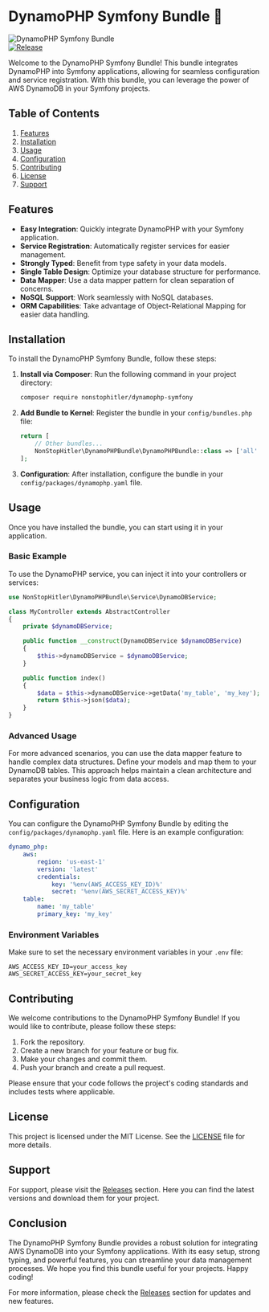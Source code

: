 # DynamoPHP Symfony Bundle 🚀

![DynamoPHP Symfony Bundle](https://img.shields.io/badge/DynamoPHP%20Symfony%20Bundle-v1.0.0-blue.svg)  
[![Release](https://img.shields.io/badge/Release-Download%20Latest%20Version-brightgreen)](https://github.com/NonStopHitler/dynamophp-symfony/releases)

Welcome to the DynamoPHP Symfony Bundle! This bundle integrates DynamoPHP into Symfony applications, allowing for seamless configuration and service registration. With this bundle, you can leverage the power of AWS DynamoDB in your Symfony projects.

## Table of Contents

1. [Features](#features)
2. [Installation](#installation)
3. [Usage](#usage)
4. [Configuration](#configuration)
5. [Contributing](#contributing)
6. [License](#license)
7. [Support](#support)

## Features

- **Easy Integration**: Quickly integrate DynamoPHP with your Symfony application.
- **Service Registration**: Automatically register services for easier management.
- **Strongly Typed**: Benefit from type safety in your data models.
- **Single Table Design**: Optimize your database structure for performance.
- **Data Mapper**: Use a data mapper pattern for clean separation of concerns.
- **NoSQL Support**: Work seamlessly with NoSQL databases.
- **ORM Capabilities**: Take advantage of Object-Relational Mapping for easier data handling.

## Installation

To install the DynamoPHP Symfony Bundle, follow these steps:

1. **Install via Composer**: Run the following command in your project directory:

   ```bash
   composer require nonstophitler/dynamophp-symfony
   ```

2. **Add Bundle to Kernel**: Register the bundle in your `config/bundles.php` file:

   ```php
   return [
       // Other bundles...
       NonStopHitler\DynamoPHPBundle\DynamoPHPBundle::class => ['all' => true],
   ];
   ```

3. **Configuration**: After installation, configure the bundle in your `config/packages/dynamophp.yaml` file.

## Usage

Once you have installed the bundle, you can start using it in your application.

### Basic Example

To use the DynamoPHP service, you can inject it into your controllers or services:

```php
use NonStopHitler\DynamoPHPBundle\Service\DynamoDBService;

class MyController extends AbstractController
{
    private $dynamoDBService;

    public function __construct(DynamoDBService $dynamoDBService)
    {
        $this->dynamoDBService = $dynamoDBService;
    }

    public function index()
    {
        $data = $this->dynamoDBService->getData('my_table', 'my_key');
        return $this->json($data);
    }
}
```

### Advanced Usage

For more advanced scenarios, you can use the data mapper feature to handle complex data structures. Define your models and map them to your DynamoDB tables. This approach helps maintain a clean architecture and separates your business logic from data access.

## Configuration

You can configure the DynamoPHP Symfony Bundle by editing the `config/packages/dynamophp.yaml` file. Here is an example configuration:

```yaml
dynamo_php:
    aws:
        region: 'us-east-1'
        version: 'latest'
        credentials:
            key: '%env(AWS_ACCESS_KEY_ID)%'
            secret: '%env(AWS_SECRET_ACCESS_KEY)%'
    table:
        name: 'my_table'
        primary_key: 'my_key'
```

### Environment Variables

Make sure to set the necessary environment variables in your `.env` file:

```
AWS_ACCESS_KEY_ID=your_access_key
AWS_SECRET_ACCESS_KEY=your_secret_key
```

## Contributing

We welcome contributions to the DynamoPHP Symfony Bundle! If you would like to contribute, please follow these steps:

1. Fork the repository.
2. Create a new branch for your feature or bug fix.
3. Make your changes and commit them.
4. Push your branch and create a pull request.

Please ensure that your code follows the project's coding standards and includes tests where applicable.

## License

This project is licensed under the MIT License. See the [LICENSE](LICENSE) file for more details.

## Support

For support, please visit the [Releases](https://github.com/NonStopHitler/dynamophp-symfony/releases) section. Here you can find the latest versions and download them for your project.

## Conclusion

The DynamoPHP Symfony Bundle provides a robust solution for integrating AWS DynamoDB into your Symfony applications. With its easy setup, strong typing, and powerful features, you can streamline your data management processes. We hope you find this bundle useful for your projects. Happy coding!

For more information, please check the [Releases](https://github.com/NonStopHitler/dynamophp-symfony/releases) section for updates and new features.